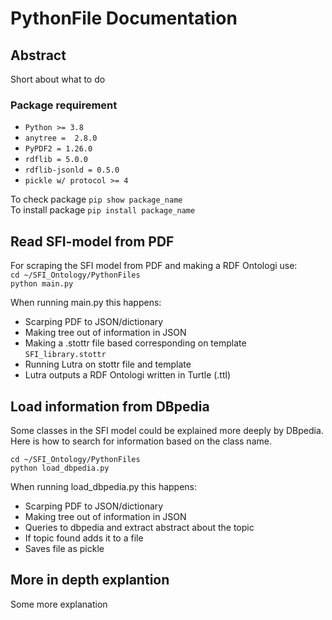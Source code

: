# PythonFile Documentation

## Abstract
Short about what to do

### Package requirement
* `Python >= 3.8`
* `anytree =  2.8.0`
* `PyPDF2 = 1.26.0`
* `rdflib = 5.0.0`
* `rdflib-jsonld = 0.5.0`
* `pickle w/ protocol >= 4`

To check package `pip show package_name`  
To install package `pip install package_name`


## Read SFI-model from PDF
For scraping the SFI model from PDF and making a RDF Ontologi use:  
`cd ~/SFI_Ontology/PythonFiles`  
`python main.py`  

When running main.py this happens:
* Scarping PDF to JSON/dictionary
* Making tree out of information in JSON
* Making a .stottr file based corresponding on template `SFI_library.stottr`
* Running Lutra on stottr file and template
* Lutra outputs a RDF Ontologi written in Turtle (.ttl)


## Load information from DBpedia
Some classes in the SFI model could be explained more deeply by DBpedia. Here is how to search for information based on the class name.  

`cd ~/SFI_Ontology/PythonFiles`  
`python load_dbpedia.py`

When running load_dbpedia.py this happens:
* Scarping PDF to JSON/dictionary
* Making tree out of information in JSON
* Queries to dbpedia and extract abstract about the topic
* If topic found adds it to a file
* Saves file as pickle


## More in depth explantion
Some more explanation